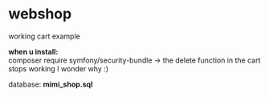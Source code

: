 # webshop

working cart example 

**when u install:**  
composer require symfony/security-bundle -> the delete function in the cart stops working I wonder why :)

database: **mimi_shop.sql**
